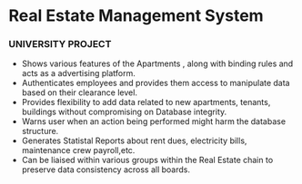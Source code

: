 # Real Estate Management System
### UNIVERSITY PROJECT

- Shows various features of the Apartments , along with binding rules and acts as a advertising platform.
- Authenticates employees and provides them access to manipulate data based on their clearance level.
- Provides flexibility to add data related to new apartments, tenants, buildings without compromising on Database integrity.
- Warns user when an action being performed might harm the database structure.
- Generates Statistal Reports about rent dues, electricity bills, maintenance crew payroll,etc.
- Can be liaised within various groups within the Real Estate chain to preserve data consistency across all boards.
